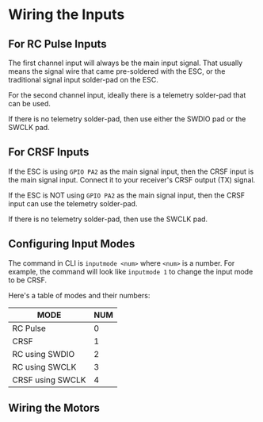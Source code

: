 # Wiring the Inputs

## For RC Pulse Inputs

The first channel input will always be the main input signal. That usually means the signal wire that came pre-soldered with the ESC, or the traditional signal input solder-pad on the ESC.

For the second channel input, ideally there is a telemetry solder-pad that can be used.

If there is no telemetry solder-pad, then use either the SWDIO pad or the SWCLK pad.

## For CRSF Inputs

If the ESC is using `GPIO PA2` as the main signal input, then the CRSF input is the main signal input. Connect it to your receiver's CRSF output (TX) signal.

If the ESC is NOT using `GPIO PA2` as the main signal input, then the CRSF input can use the telemetry solder-pad.

If there is no telemetry solder-pad, then use the SWCLK pad.

## Configuring Input Modes

The command in CLI is `inputmode <num>` where `<num>` is a number. For example, the command will look like `inputmode 1` to change the input mode to be CRSF.

Here's a table of modes and their numbers:

| MODE             | NUM |
|------------------|-----|
| RC Pulse         |   0 |
| CRSF             |   1 |
| RC using SWDIO   |   2 |
| RC using SWCLK   |   3 |
| CRSF using SWCLK |   4 |

## Wiring the Motors


